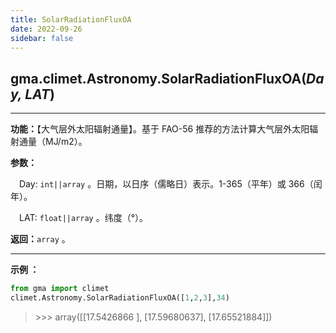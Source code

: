 ```yaml
---
title: SolarRadiationFluxOA
date: 2022-09-26
sidebar: false
---
```


## gma.climet.Astronomy.**SolarRadiationFluxOA**(*Day, LAT*) <Badge text="1.0.13 +"/>

---

**功能：**【大气层外太阳辐射通量】。基于 FAO-56 推荐的方法计算大气层外太阳辐射通量（MJ/m2）。

**参数：**

&emsp;Day: `int||array` 。日期，以日序（儒略日）表示。1-365（平年）或 366（闰年）。

&emsp;LAT: `float||array` 。纬度（°）。

**返回：**`array` 。

---

**示例 ：**

```python
from gma import climet
climet.Astronomy.SolarRadiationFluxOA([1,2,3],34)
```
> \>>> array([[17.5426866 ], [17.59680637], [17.65521884]])